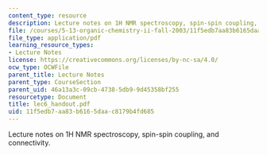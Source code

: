 ```yaml
---
content_type: resource
description: Lecture notes on 1H NMR spectroscopy, spin-spin coupling, and connectivity.
file: /courses/5-13-organic-chemistry-ii-fall-2003/11f5edb7aa83b6165daac8179b4fd685_lec6_handout.pdf
file_type: application/pdf
learning_resource_types:
- Lecture Notes
license: https://creativecommons.org/licenses/by-nc-sa/4.0/
ocw_type: OCWFile
parent_title: Lecture Notes
parent_type: CourseSection
parent_uid: 46a13a3c-09cb-4738-5db9-9d45358bf255
resourcetype: Document
title: lec6_handout.pdf
uid: 11f5edb7-aa83-b616-5daa-c8179b4fd685
---
```

Lecture notes on 1H NMR spectroscopy, spin-spin coupling, and connectivity.